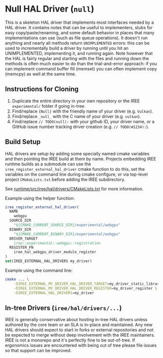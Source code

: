 # Null HAL Driver (`null`)

This is a skeleton HAL driver that implements most interfaces needed by a HAL
driver. It contains notes that can be useful to implementers, stubs for
easy copy/paste/renaming, and some default behavior in places that many
implementations can use (such as file queue operations). It doesn't run anything
and nearly all methods return `UNIMPLEMENTED` errors: this can be used to
incrementally build a driver by running until you hit an UNIMPLEMENTED,
implementing it, and running again. Note however that the HAL is fairly regular
and starting with the files and running down the methods is often much easier
to do than the trial-and-error approach: if you can implement command buffer
fill (memset) you can often implement copy (memcpy) as well at the same time.

## Instructions for Cloning

1. Duplicate the entire directory in your own repository or the IREE
   `experimental/` folder if going in-tree.
1. Find/replace `{Null}` with the friendly name of your driver (e.g. `Vulkan`).
1. Find/replace `_null_` with the C name of your driver (e.g. `vulkan`).
1. Find/replace `// TODO(null):` with your github ID, your driver name, or a
   GitHub issue number tracking driver creation (e.g. `// TODO(#1234):`).

## Build Setup

HAL drivers are setup by adding some specially named cmake variables and then
pointing the IREE build at them by name. Projects embedding IREE runtime builds
as a submodule can use the `iree_register_external_hal_driver` cmake function
to do this, set the variables on the command line during cmake configure, or
via top-level project `CMakeLists.txt` before adding the IREE subdirectory.

See [runtime/src/iree/hal/drivers/CMakeLists.txt](runtime/src/iree/hal/drivers/CMakeLists.txt) for more information.

Example using the helper function:
```cmake
iree_register_external_hal_driver(
  NAME
    webgpu
  SOURCE_DIR
    "${CMAKE_CURRENT_SOURCE_DIR}/experimental/webgpu"
  BINARY_DIR
    "${CMAKE_CURRENT_BINARY_DIR}/experimental/webgpu"
  DRIVER_TARGET
    iree::experimental::webgpu::registration
  REGISTER_FN
    iree_hal_webgpu_driver_module_register
)
set(IREE_EXTERNAL_HAL_DRIVERS my_driver)
```

Example using the command line:
```sh
cmake ... \
    -DIREE_EXTERNAL_MY_DRIVER_HAL_DRIVER_TARGET=my_driver_static_library \
    -DIREE_EXTERNAL_MY_DRIVER_HAL_DRIVER_REGISTER=my_driver_register \
    -DIREE_EXTERNAL_HAL_DRIVERS=my_driver
```

## In-tree Drivers (`iree/hal/drivers/...`)

IREE is generally conservative about hosting in-tree HAL drivers unless authored
by the core team or an SLA is in-place and maintained. Any new HAL drivers
should expect to start in forks or external repositories and not be expected
to merge without deep involvement with the IREE maintainers. IREE is not a
monorepo and it's perfectly fine to be out-of-tree. If ergonomics issues are
encountered with being out of tree please file issues so that support can be
improved.
